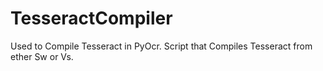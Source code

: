 # TesseractCompiler
Used to Compile Tesseract in PyOcr. Script that Compiles Tesseract from ether Sw or Vs.
